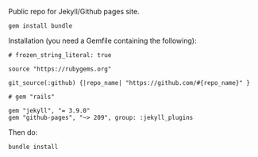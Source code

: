 Public repo for Jekyll/Github pages site.

```
gem install bundle
```

Installation (you need a Gemfile containing the following):
```
# frozen_string_literal: true

source "https://rubygems.org"

git_source(:github) {|repo_name| "https://github.com/#{repo_name}" }

# gem "rails"

gem "jekyll", "= 3.9.0"
gem "github-pages", "~> 209", group: :jekyll_plugins
```

Then do:
```
bundle install
```
